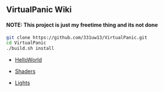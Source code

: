 ## VirtualPanic Wiki

#### NOTE: This project is just my freetime thing and its not done

```bash
git clone https://github.com/331uw13/VirtualPanic.git 
cd VirtualPanic
./build.sh install
```


- [HelloWorld]()

- [Shaders]()

- [Lights]()
